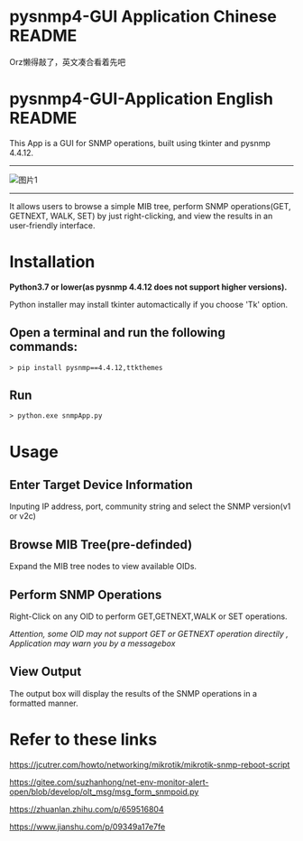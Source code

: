 # pysnmp4-GUI Application Chinese README
Orz懒得敲了，英文凑合看着先吧
# pysnmp4-GUI-Application English README
This App is a GUI for SNMP operations, built using tkinter and pysnmp 4.4.12.
***
![图片1](https://github.com/user-attachments/assets/46567f4e-f9d0-40a2-b978-1343fa45d10e)
***
It allows users to browse a simple MIB tree, perform SNMP operations(GET, GETNEXT, WALK, SET) by just right-clicking, and view the results in an user-friendly interface.

# Installation
**Python3.7 or lower(as pysnmp 4.4.12 does not support higher versions).**

Python installer may install tkinter automactically if you choose 'Tk' option.
## Open a terminal and run the following commands:
```
> pip install pysnmp==4.4.12,ttkthemes
```
## Run
```
> python.exe snmpApp.py
```
# Usage
## Enter Target Device Information
Inputing IP address, port, community string and select the SNMP version(v1 or v2c)
## Browse MIB Tree(pre-definded)
Expand the MIB tree nodes to view available OIDs. 
## Perform SNMP Operations
Right-Click on any OID to perform GET,GETNEXT,WALK or SET operations.

*Attention, some OID may not support GET or GETNEXT operation directily , Application may warn you by a messagebox*
## View Output
The output box will display the results of the SNMP operations in a formatted manner.

# Refer to these links
https://jcutrer.com/howto/networking/mikrotik/mikrotik-snmp-reboot-script

https://gitee.com/suzhanhong/net-env-monitor-alert-open/blob/develop/olt_msg/msg_form_snmpoid.py

https://zhuanlan.zhihu.com/p/659516804

https://www.jianshu.com/p/09349a17e7fe
